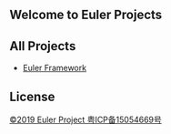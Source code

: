 ## Welcome to Euler Projects

## All Projects
* [Euler Framework](euler-framework)

## License
[©2019 Euler Project 粤ICP备15054669号](http://www.miitbeian.gov.cn)
